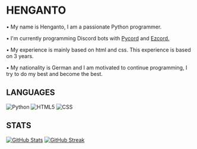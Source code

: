 # HENGANTO
•  My name is Henganto, I am a passionate Python programmer.

• I'm currently programming Discord bots with [Pycord](https://docs.pycord.dev/en/stable/index.html) and [Ezcord.](https://ezcord.readthedocs.io/en/latest/)

• My experience is mainly based on html and css. This experience is based on 3 years.

• My nationality is German and I am motivated to continue programming, I try to do my best and become the best.

## LANGUAGES
![Python](https://img.shields.io/badge/python-3670A0?style=for-the-badge&logo=python&logoColor=ffdd54)
![HTML5](https://img.shields.io/badge/html5-%23E34F26.svg?style=for-the-badge&logo=html5&logoColor=white)
![CSS](https://img.shields.io/badge/css-%231572B6.svg?style=for-the-badge&logo=css3&logoColor=white)

## STATS
[![GitHub Stats](https://github-readme-stats.vercel.app/api?username=henganto&theme=dark)](https://github.com/henganto/github-readme-stats)
[![GitHub Streak](https://github-readme-streak-stats.herokuapp.com?user=henganto&theme=dark)](https://git.io/streak-stats)

